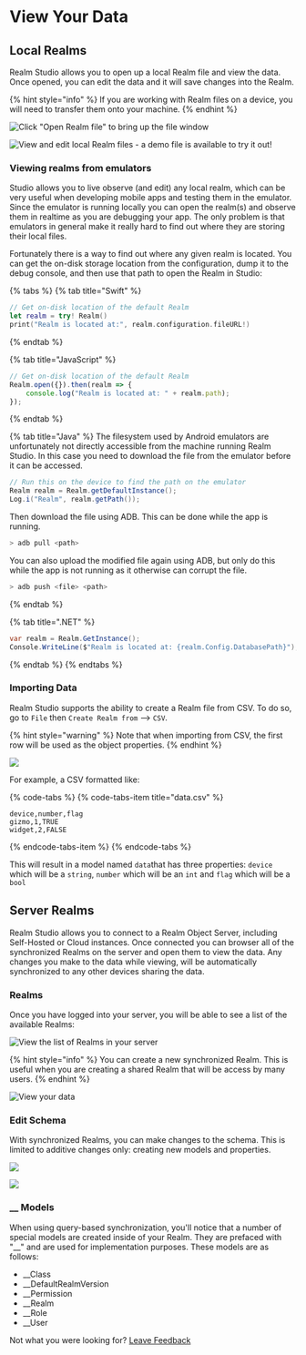 # View Your Data

## Local Realms

Realm Studio allows you to open up a local Realm file and view the data. Once opened, you can edit the data and it will save changes into the Realm.

{% hint style="info" %}
If you are working with Realm files on a device, you will need to transfer them onto your machine.
{% endhint %}

![Click &quot;Open Realm file&quot; to bring up the file window](../.gitbook/assets/image%20%2813%29.png)

![View and edit local Realm files - a demo file is available to try it out!](../.gitbook/assets/image%20%2823%29.png)

### Viewing realms from emulators

Studio allows you to live observe \(and edit\) any local realm, which can be very useful when developing mobile apps and testing them in the emulator. Since the emulator is running locally you can open the realm\(s\) and observe them in realtime as you are debugging your app. The only problem is that emulators in general make it really hard to find out where they are storing their local files.

Fortunately there is a way to find out where any given realm is located. You can get the on-disk storage location from the configuration,  dump it to the debug console, and then use that path to open the Realm in Studio:

{% tabs %}
{% tab title="Swift" %}
```swift
// Get on-disk location of the default Realm
let realm = try! Realm()
print("Realm is located at:", realm.configuration.fileURL!)
```
{% endtab %}

{% tab title="JavaScript" %}
```javascript
// Get on-disk location of the default Realm
Realm.open({}).then(realm => {
    console.log("Realm is located at: " + realm.path);
});
```
{% endtab %}

{% tab title="Java" %}
The filesystem used by Android emulators are unfortunately not directly accessible from the machine running Realm Studio. In this case you need to download the file from the emulator before it can be accessed.

```java
// Run this on the device to find the path on the emulator
Realm realm = Realm.getDefaultInstance();
Log.i("Realm", realm.getPath());
```

Then download the file using ADB. This can be done while the app is running.

```bash
> adb pull <path>
```

You can also upload the modified file again using ADB, but only do this while the app is not running  as it otherwise can corrupt the file.

```bash
> adb push <file> <path>
```
{% endtab %}

{% tab title=".NET" %}
```csharp
var realm = Realm.GetInstance();
Console.WriteLine($"Realm is located at: {realm.Config.DatabasePath}");
```
{% endtab %}
{% endtabs %}

### Importing Data

Realm Studio supports the ability to create a Realm file from CSV. To do so, go to `File` then `Create Realm from` --&gt; `CSV`.

{% hint style="warning" %}
Note that when importing from CSV, the first row will be used as the object properties.
{% endhint %}

![](../.gitbook/assets/image%20%284%29.png)

For example, a CSV formatted like: 

{% code-tabs %}
{% code-tabs-item title="data.csv" %}
```text
device,number,flag
gizmo,1,TRUE
widget,2,FALSE
```
{% endcode-tabs-item %}
{% endcode-tabs %}

This will result in a model named `data`that has three properties: `device` which will be a `string`, `number` which will be an `int` and `flag` which will be a `bool`

## Server Realms

Realm Studio allows you to connect to a Realm Object Server, including Self-Hosted or Cloud instances. Once connected you can browser all of the synchronized Realms on the server and open them to view the data. Any changes you make to the data while viewing, will be automatically synchronized to any other devices sharing the data.

### Realms

Once you have logged into your server, you will be able to see a list of the available Realms:

![View the list of Realms in your server](../.gitbook/assets/image%20%286%29.png)

{% hint style="info" %}
You can create a new synchronized Realm. This is useful when you are creating a shared Realm that will be access by many users.
{% endhint %}

![View your data](../.gitbook/assets/image%20%2811%29.png)

### Edit Schema

With synchronized Realms, you can make changes to the schema. This is limited to additive changes only: creating new models and properties.

![](../.gitbook/assets/image%20%285%29.png)

![](../.gitbook/assets/image%20%2822%29.png)

### \_\_ Models

When using query-based synchronization, you'll notice that a number of special models are created inside of your Realm.  They are prefaced with "\_\_" and are used for implementation purposes.  These models are as follows: 

* \_\_Class
* \_\_DefaultRealmVersion
* \_\_Permission
* \_\_Realm
* \_\_Role
* \_\_User

Not what you were looking for? [Leave Feedback](https://realm3.typeform.com/to/A4guM3) 


